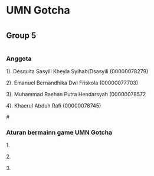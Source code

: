# UMN Gotcha 
# <h2>Group 5</h2>
# <h3>Anggota</h3>
<p>1). Desquita Sasyili Kheyla Syihab/Dsasyili (00000078279)</p>
<p>2). Emanuel Bernandhika Dwi Friskola (00000077703)</p>
<p>3). Muhammad Raehan Putra Hendarsyah (00000078572</p>
<p>4). Khaerul Abduh Rafi (00000078745)</p>

#<h3>Aturan bermainn game UMN Gotcha</h3>
<p>1.</p>
<p>2.</p>
<p>3.</p>

